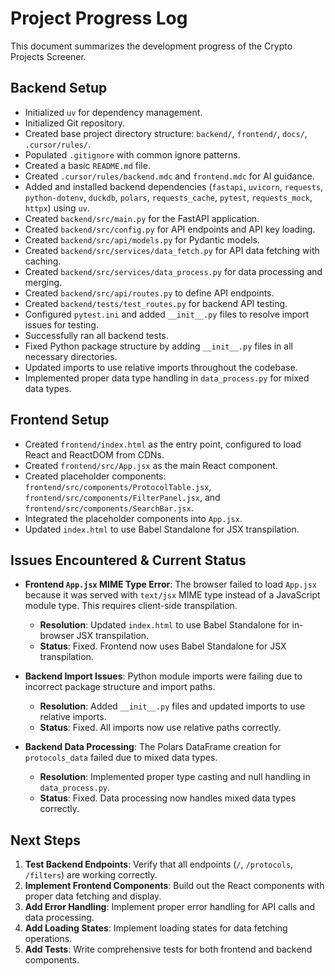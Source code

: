 # Project Progress Log

This document summarizes the development progress of the Crypto Projects Screener.

## Backend Setup
- Initialized `uv` for dependency management.
- Initialized Git repository.
- Created base project directory structure: `backend/`, `frontend/`, `docs/`, `.cursor/rules/`.
- Populated `.gitignore` with common ignore patterns.
- Created a basic `README.md` file.
- Created `.cursor/rules/backend.mdc` and `frontend.mdc` for AI guidance.
- Added and installed backend dependencies (`fastapi`, `uvicorn`, `requests`, `python-dotenv`, `duckdb`, `polars`, `requests_cache`, `pytest`, `requests_mock`, `httpx`) using `uv`.
- Created `backend/src/main.py` for the FastAPI application.
- Created `backend/src/config.py` for API endpoints and API key loading.
- Created `backend/src/api/models.py` for Pydantic models.
- Created `backend/src/services/data_fetch.py` for API data fetching with caching.
- Created `backend/src/services/data_process.py` for data processing and merging.
- Created `backend/src/api/routes.py` to define API endpoints.
- Created `backend/tests/test_routes.py` for backend API testing.
- Configured `pytest.ini` and added `__init__.py` files to resolve import issues for testing.
- Successfully ran all backend tests.
- Fixed Python package structure by adding `__init__.py` files in all necessary directories.
- Updated imports to use relative imports throughout the codebase.
- Implemented proper data type handling in `data_process.py` for mixed data types.

## Frontend Setup
- Created `frontend/index.html` as the entry point, configured to load React and ReactDOM from CDNs.
- Created `frontend/src/App.jsx` as the main React component.
- Created placeholder components: `frontend/src/components/ProtocolTable.jsx`, `frontend/src/components/FilterPanel.jsx`, and `frontend/src/components/SearchBar.jsx`.
- Integrated the placeholder components into `App.jsx`.
- Updated `index.html` to use Babel Standalone for JSX transpilation.

## Issues Encountered & Current Status

- **Frontend `App.jsx` MIME Type Error**: The browser failed to load `App.jsx` because it was served with `text/jsx` MIME type instead of a JavaScript module type. This requires client-side transpilation.
  - **Resolution**: Updated `index.html` to use Babel Standalone for in-browser JSX transpilation.
  - **Status**: Fixed. Frontend now uses Babel Standalone for JSX transpilation.

- **Backend Import Issues**: Python module imports were failing due to incorrect package structure and import paths.
  - **Resolution**: Added `__init__.py` files and updated imports to use relative imports.
  - **Status**: Fixed. All imports now use relative paths correctly.

- **Backend Data Processing**: The Polars DataFrame creation for `protocols_data` failed due to mixed data types.
  - **Resolution**: Implemented proper type casting and null handling in `data_process.py`.
  - **Status**: Fixed. Data processing now handles mixed data types correctly.

## Next Steps

1. **Test Backend Endpoints**: Verify that all endpoints (`/`, `/protocols`, `/filters`) are working correctly.
2. **Implement Frontend Components**: Build out the React components with proper data fetching and display.
3. **Add Error Handling**: Implement proper error handling for API calls and data processing.
4. **Add Loading States**: Implement loading states for data fetching operations.
5. **Add Tests**: Write comprehensive tests for both frontend and backend components. 